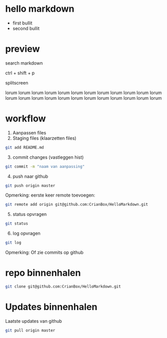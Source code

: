 # hello markdown

* first bullit
* second bullit

# preview
search markdown 

ctrl + shift + p

splitscreen

lorum lorum lorum lorum lorum lorum lorum lorum lorum lorum lorum lorum lorum lorum lorum lorum lorum lorum lorum lorum lorum lorum lorum lorum 

# workflow
1. Aanpassen files
2. Staging files (klaarzetten files)
 
```bash 
git add README.md
``` 
3. commit changes (vastleggen hist)
```bash
git commit -m "naam van aanpassing"
```
4. push naar github
```bash
git push origin master
```
Opmerking: eerste keer remote toevoegen:
```bash
git remote add origin git@github.com:CrianBox/HelloMarkdown.git
```
5. status opvragen
```bash
git status
```
6. log opvragen
```bash
git log
```
Opmerking: Of zie commits op github

# repo binnenhalen
```bash
git clone git@github.com:CrianBox/HelloMarkdown.git
```

# Updates binnenhalen

Laatste updates van github

```bash
git pull origin master
```